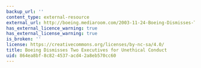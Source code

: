 ```yaml
---
backup_url: ''
content_type: external-resource
external_url: http://boeing.mediaroom.com/2003-11-24-Boeing-Dismisses-Two-Executives-for-Unethical-Conduct
has_external_licence_warning: true
has_external_license_warning: true
is_broken: ''
license: https://creativecommons.org/licenses/by-nc-sa/4.0/
title: Boeing Dismisses Two Executives for Unethical Conduct
uid: 864ea8bf-8c82-4537-acd4-2a8eb570cc60
---
```

